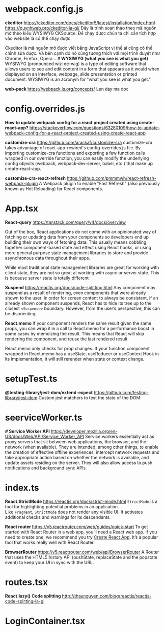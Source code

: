 # webpack.config.js
**ckeditor**
https://ckeditor.com/docs/ckeditor5/latest/installation/index.html
https://quynhweb.pro/ckeditor-la-gi/
Đây là trình soạn thảo theo mã nguồn mở theo kiểu WYSIWYG CKSource. Để chạy được chún ta chỉ cần tích hợp vào website là có thể chạy được.

Ckeditor là mã nguồn mở được viết bằng JavaScript vì thế ai cũng có thể chỉnh sửa được. Và bên cạnh đó nó cũng tương thích với mọi trình duyệt như Chrome, Firefox, Opera…
**# WYSIWYG (what you see is what you get)**
WYSIWYG (pronounced wiz-ee-wig) is a type of editing software that allows users to see and edit content in a form that appears as it would when displayed on an interface, webpage, slide presentation or printed document. WYSIWYG is an acronym for "what you see is what you get."

**web-pack**
https://webpack.js.org/concepts/
Len day ma doc

# config.overrides.js
**How to update webpack config for a react project created using create-react-app?**
https://stackoverflow.com/questions/63280109/how-to-update-webpack-config-for-a-react-project-created-using-create-react-app

**customize-cra**
https://github.com/arackaf/customize-cra
customize-cra takes advantage of react-app-rewired's config-overrides.js file. By importing customize-cra functions and exporting a few function calls wrapped in our override function, you can easily modify the underlying config objects (webpack, webpack-dev-server, babel, etc.) that make up create-react-app.

**customize-cra-react-refresh**
https://github.com/pmmmwh/react-refresh-webpack-plugin
A Webpack plugin to enable "Fast Refresh" (also previously known as Hot Reloading) for React components.

# App.tsx
**React-query**
https://tanstack.com/query/v4/docs/overview

Out of the box, React applications do not come with an opinionated way of fetching or updating data from your components so developers end up building their own ways of fetching data. This usually means cobbling together component-based state and effect using React hooks, or using more general purpose state management libraries to store and provide asynchronous data throughout their apps.

While most traditional state management libraries are great for working with client state, they are not so great at working with async or server state. This is because server state is totally different

**Suspend**
https://reactjs.org/docs/code-splitting.html
Any component may suspend as a result of rendering, even components that were already shown to the user. In order for screen content to always be consistent, if an already shown component suspends, React has to hide its tree up to the closest `<Suspense>` boundary. However, from the user’s perspective, this can be disorienting.

**React.memo**
If your component renders the same result given the same props, you can wrap it in a call to React.memo for a performance boost in some cases by memoizing the result. This means that React will skip rendering the component, and reuse the last rendered result.

React.memo only checks for prop changes. If your function component wrapped in React.memo has a useState, useReducer or useContext Hook in its implementation, it will still rerender when state or context change.

# setupTest.ts
**@testing-library/jest-dom/extend-expect**
https://github.com/testing-library/jest-dom
Custom jest matchers to test the state of the DOM

# seerviceWorker.ts
**# Service Worker API**
https://developer.mozilla.org/en-US/docs/Web/API/Service_Worker_API
Service workers essentially act as proxy servers that sit between web applications, the browser, and the network (when available). They are intended, among other things, to enable the creation of effective offline experiences, intercept network requests and take appropriate action based on whether the network is available, and update assets residing on the server. They will also allow access to push notifications and background sync APIs.

# index.ts
**React.StrictMode**
https://reactjs.org/docs/strict-mode.html
`StrictMode` is a tool for highlighting potential problems in an application. Like `Fragment`, `StrictMode` does not render any visible UI. It activates additional checks and warnings for its descendants.

**React router**
https://v5.reactrouter.com/web/guides/quick-start
To get started with React Router in a web app, you’ll need a React web app. If you need to create one, we recommend you try [Create React App](https://github.com/facebook/create-react-app). It’s a popular tool that works really well with React Router.

**BrowserRouter**
https://v5.reactrouter.com/web/api/BrowserRouter
A Router that uses the HTML5 history API (pushState, replaceState and the popstate event) to keep your UI in sync with the URL.

# routes.tsx 
**React.lazy()**
**Code splitting**
http://thaunguyen.com/blog/reactjs/reactjs-code-splitting-la-gi

# LoginContainer.tsx
